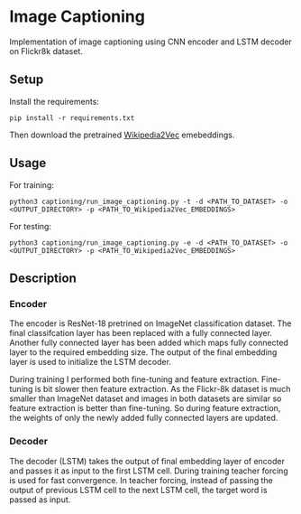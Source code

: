 # Image Captioning
Implementation of image captioning using CNN encoder and LSTM decoder on Flickr8k dataset.

## Setup
Install the requirements:
```
pip install -r requirements.txt
```
Then download the pretrained
[Wikipedia2Vec](https://wikipedia2vec.github.io/wikipedia2vec/pretrained/) 
emebeddings.
## Usage
For training:
```
python3 captioning/run_image_captioning.py -t -d <PATH_TO_DATASET> -o <OUTPUT_DIRECTORY> -p <PATH_TO_Wikipedia2Vec_EMBEDDINGS>
```
For testing:
```
python3 captioning/run_image_captioning.py -e -d <PATH_TO_DATASET> -o <OUTPUT_DIRECTORY> -p <PATH_TO_Wikipedia2Vec_EMBEDDINGS>
```
## Description
### Encoder
The encoder is ResNet-18 pretrined on ImageNet classification dataset. The final classifcation layer has been replaced with a fully connected layer. Another fully connected layer has been added which maps fully connected layer to the required embedding size. The output of the final embedding layer is used to initialize the LSTM decoder.

During training I performed both fine-tuning and feature extraction. Fine-tuning is bit slower then feature extraction. As the Flickr-8k dataset is much smaller than ImageNet dataset and images in both datasets are similar so feature extraction is better than fine-tuning. So during feature extraction, the weights of only the newly added fully connected layers are updated. 

### Decoder
The decoder (LSTM) takes the output of final embedding layer of encoder and passes it as input to the first LSTM cell.
During training teacher forcing is used for fast convergence. In teacher forcing, instead of passing the output of previous LSTM cell to the next LSTM cell, the target word is passed as input.
